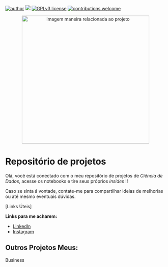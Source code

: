 [![author](https://img.shields.io/badge/author-ViniciusRahmeier-red.svg)](bit.ly/3EWf6A9) [![](https://img.shields.io/badge/python-3.7+-blue.svg)](https://www.python.org/downloads/release/python-365/) [![GPLv3 license](https://img.shields.io/badge/License-GPLv3-blue.svg)](http://perso.crans.org/besson/LICENSE.html) [![contributions welcome](https://img.shields.io/badge/contributions-welcome-brightgreen.svg?style=flat)](https://github.com/ViniRahmeier/portfolio/issues)

<p align="center">
  <img src="https://images.unsplash.com/photo-1555949963-ff9fe0c870eb?ixlib=rb-4.0.3&ixid=MnwxMjA3fDB8MHxwaG90by1wYWdlfHx8fGVufDB8fHx8&auto=format&fit=crop&w=1170&q=80" alt="imagem maneira relacionada ao projeto"height=400px >
</p>




# Repositório de projetos

 Olá, você está conectado com o meu repositório de projetos de *Ciência de Dados*, acesse os notebooks e tire seus próprios *insides* !!

 Caso se sinta á vontade, contate-me para compartilhar ideias de melhorias ou até mesmo eventuais dúvidas.






[Links Úteis]

**Links para me acharem:**
* [LinkedIn](bit.ly/3EWf6A9)
* [Instagram](https://www.instagram.com/viniciusrahmeier/)





## Outros Projetos Meus:

Business



 
